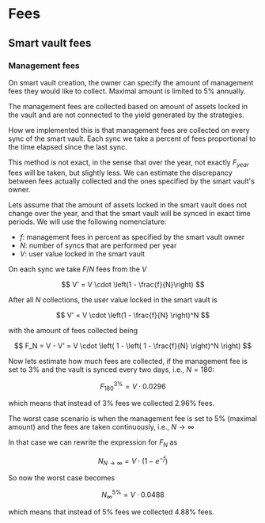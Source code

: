 # Fees

## Smart vault fees

### Management fees

On smart vault creation, the owner can specify the amount of management fees they would like to collect. Maximal amount is limited to $5\%$ annually.

The management fees are collected based on amount of assets locked in the vault and are not connected to the yield generated by the strategies.

How we implemented this is that management fees are collected on every sync of the smart vault. Each sync we take a percent of fees proportional to the time elapsed since the last sync.

This method is not exact, in the sense that over the year, not exactly $F_{year}$ fees will be taken, but slightly less. We can estimate the discrepancy between fees actually collected and the ones specified by the smart vault's owner.

Lets assume that the amount of assets locked in the smart vault does not change over the year, and that the smart vault will be synced in exact time periods. We will use the following nomenclature:

- $f$: management fees in percent as specified by the smart vault owner
- $N$: number of syncs that are performed per year
- $V$: user value locked in the smart vault

On each sync we take $F/N$ fees from the $V$

$$ V' = V \cdot \left(1 - \frac{f}{N}\right) $$

After all $N$ collections, the user value locked in the smart vault is

$$ V' = V \cdot \left(1 - \frac{f}{N} \right)^N $$

with the amount of fees collected being

$$ F_N = V - V' = V \cdot \left( 1 - \left( 1 - \frac{f}{N} \right)^N \right) $$

Now lets estimate how much fees are collected, if the management fee is set to $3\%$ and the vault is synced every two days, i.e., $N=180$:

$$ F^{3\%}_{180} = V \cdot 0.0296 $$

which means that instead of $3\%$ fees we collected $2.96\%$ fees.

The worst case scenario is when the management fee is set to $5\%$ (maximal amount) and the fees are taken continuously, i.e., $N \rightarrow \infty$

In that case we can rewrite the expression for $F_N$ as

$$ N_{N \rightarrow \infty} = V \cdot \left( 1 - e^{-f} \right) $$

So now the worst case becomes

$$ N^{5\%}_{\infty} = V \cdot 0.0488 $$

which means that instead of $5\%$ fees we collected $4.88\%$ fees.